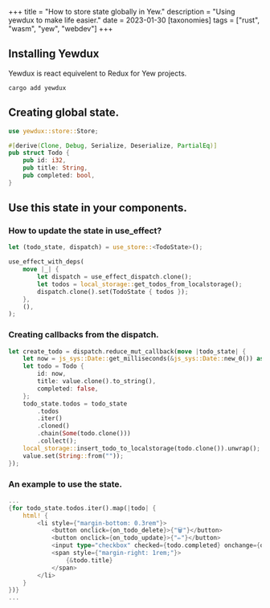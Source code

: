 +++
title = "How to store state globally in Yew."
description = "Using yewdux to make life easier."
date = 2023-01-30
[taxonomies]
tags = ["rust", "wasm", "yew", "webdev"]
+++

## Installing Yewdux
Yewdux is react equivelent to Redux for Yew projects.
```
cargo add yewdux
```

## Creating global state.

```rs
use yewdux::store::Store;

#[derive(Clone, Debug, Serialize, Deserialize, PartialEq)]
pub struct Todo {
    pub id: i32,
    pub title: String,
    pub completed: bool,
}
```

## Use this state in your components.

### How to update the state in use_effect?

```rs
let (todo_state, dispatch) = use_store::<TodoState>();

use_effect_with_deps(
    move |_| {
        let dispatch = use_effect_dispatch.clone();
        let todos = local_storage::get_todos_from_localstorage();
        dispatch.clone().set(TodoState { todos });
    },
    (),
);
```

### Creating callbacks from the dispatch.
```rs
let create_todo = dispatch.reduce_mut_callback(move |todo_state| {
    let now = js_sys::Date::get_milliseconds(&js_sys::Date::new_0()) as i32;
    let todo = Todo {
        id: now,
        title: value.clone().to_string(),
        completed: false,
    };
    todo_state.todos = todo_state
        .todos
        .iter()
        .cloned()
        .chain(Some(todo.clone()))
        .collect();
    local_storage::insert_todo_to_localstorage(todo.clone()).unwrap();
    value.set(String::from(""));
});
```

### An example to use the state.
```rs
...
{for todo_state.todos.iter().map(|todo| {
    html! {
        <li style={"margin-bottom: 0.3rem"}>
            <button onclick={on_todo_delete}>{"🗑️"}</button>
            <button onclick={on_todo_update}>{"✏️"}</button>
            <input type="checkbox" checked={todo.completed} onchange={on_todo_select}/>
            <span style={"margin-right: 1rem;"}>
                {&todo.title}
            </span>
        </li>
    }
})}
...
```



